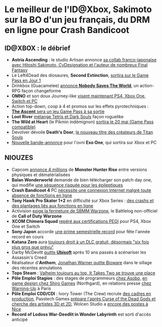# Le meilleur de l'ID@Xbox, Sakimoto sur la BO d'un jeu français, du DRM en ligne pour Crash Bandicoot

## ID@XBOX : le débrief

- **Astria Ascending** : le studio Artisan annonce [sa collab franco-japonaise avec Hitoshi Sakimoto, CyDesignation et l'auteur de nombreux Final Fantasy](https://www.youtube.com/watch?v=2UGQNEynJNM)
- Le Left4Dead des diosaures, **Second Extinction**, [sortira sur le Game Pass en Jour 1](https://www.youtube.com/watch?v=zVPDvH1LK5I)
- Drinkbox (Guacamelee) [annonce **Nobody Saves The World**](https://www.youtube.com/watch?v=OcfgOmZKeTE), un action-RPG façon changeforme
- **OMNO** et son doux Journey-like [visent maintenant PS4, Xbox One, Switch et PC](https://www.youtube.com/watch?v=msSlwXdajmk)
- Action top-down, coop à 4 et promos sur les effets pyrotechniques : [**The Ascent** sera un jeu Game Pass à sa sortie](https://www.youtube.com/watch?v=MA6HMWcldHE)
- **Loot River** [mélange Tetris et Dark Souls](https://www.youtube.com/watch?v=aApR21bFQU4) façon roguelike
- **The Wild at Heart** (le Pikmin indémignon) [sortira le 20 mai (Game Pass compatible)](https://www.youtube.com/watch?v=AG7nN1oRoh4)
- Devolver dévoile **Death's Door**, [le nouveau titre des créateurs de Titan Souls](https://www.youtube.com/watch?v=NjnEg3ucXpc)
- [Nouvelle bande-annonce](https://www.youtube.com/watch?v=v7N6P3Ml-jY) pour l'ovni **Exo One**, qui sortira sur Xbox et PC

## NIOUZES

- Capcom [annonce 4 millions](https://www.gamekult.com/actualite/monster-hunter-rise-commence-fort-avec-4-millions-d-exemplaires-distribues-3050837547.html) de **Monster Hunter Rise** entre versions physiques et dématérialisées
- **Balan Wonderworld** demande de bien télécharger son patch day one, qui modifie [une séquence risquée pour les épileptiques](https://www.polygon.com/22352145/balan-wonderworld-seizure-risk-patch-epilepsy)
- **Crash Bandicoot 4** PC [nécessite une connexion Internet malgré toute absence de fonctions en ligne](https://www.eurogamer.net/articles/2021-03-27-pc-version-of-crash-bandicoot-4-launches-exclusively-on-battle-net-players-discover-its-always-online)
- **Tony Hawk Pro Skater 1+2** en difficulté sur Xbox Series : [des crashs et des plantages liés aux fonctions en ligne](https://www.windowscentral.com/tony-hawks-pro-skater-1-2-crashing-please-just-use-smart-delivery)
- Activision [exige la fermeture de SBMM Warzone](https://www.eurogamer.net/articles/2021-03-27-creators-of-hugely-popular-sbmm-warzone-website-say-activision-has-ordered-them-to-shut-down-by-monday), le Battlelog non-officiel de **Call of Duty Warzone**
- **XCOM Chimera Squad** [repéré aux certifications PEGI](https://www.nintendolife.com/news/2021/03/pegi_rating_suggests_xcom_chimera_squad_is_on_the_way_to_nintendo_switch) pour PS4, Xbox One et Switch
- **Sony Japon** accorde [une prime semestrielle record](https://www3.nhk.or.jp/nhkworld/en/news/20210325_33/) pour fête l'année record en cours
- **Katana Zero** aura [toujours droit à un DLC gratuit, désormais "six fois plus gros que prévu"](https://blog.askiisoft.com/post/646741966082686976/askiisoft-development-updates-march-2021)
- Darby McDevitt [quitte **Ubisoft**](https://twitter.com/DarbyMcDevitt/status/1375476255403995139?ref_src=twsrc%5Etfw%7Ctwcamp%5Etweetembed%7Ctwterm%5E1375476988396331010%7Ctwgr%5E%7Ctwcon%5Es2_&ref_url=https%3A%2F%2Fwww.videogameschronicle.com%2Fnews%2Fveteran-assassins-creed-writer-announces-hes-leaving-ubisoft%2F) après 10 ans passés à scénariser les Assassin's Creed
- Réalisateur d'**Anthem**, [Jonathan Warner quitte Bioware](https://www.ign.com/articles/anthem-game-director-jonathan-warner-departs-bioware-after-nearly-10-years) dans le sillage des récentes annulations
- **Tops Steam** : [Valheim toujours au top, It Takes Two se trouve une place](https://steamdb.info/topsellers/)
- **Pôle Emploi Stagios** : des stages de programmeurs [chez Asobo](https://emploi.afjv.com/annonces-societes/81), [en game design chez Shiro Games](https://emploi.afjv.com/annonces-societes/641) (Northgard), en relations presse [chez Warning-Up](https://emploi.afjv.com/emploi-jeux-video/SPRE211-19685) à Paris
- **Pôle Emploi CDD/CDI** : Ivory Tower (The Crew) recrute [des cadres en production](https://emploi.afjv.com/annonces-societes/1082), Passtech Games [prépare l'après Curse of the Dead Gods et cherche des artistes 3D et 2D](https://emploi.afjv.com/annonces-societes/988), Wolcen Studio a [encore des postes à Nice](https://emploi.afjv.com/annonces-societes/1204)
- **Record of Lodoss War-Deedlit in Wonder Labyrinth** est sorti d'accès anticipé
